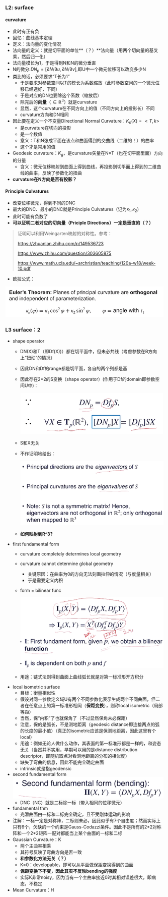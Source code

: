 ### L2: surface

#### curvature

* 此时有正有负
* 回忆：曲线基本定理
* 定义：法向量的变化情况
* 法向量的定义：就是切平面的单位**（？）**法向量（用两个切向量的基叉乘，然后归一化）
* 法向量模长为1，于是得到N和N的微分垂直
* N的微分:$DN_p=[\partial N/\partial u,\partial N/\partial v]$,即U中一个微元位移可以改变多少N
* 类比的话，必须要求“T长为1”
  * 于是要求对参数空间以T的模长为系数缩放（此时参数空间的一个微元位移已经选好，下同）
  * 于是对应的DN也要除这个系数（缩放后）
  * 除完后的**向量**（$\in \mathbb{R^3}$）就是curvature
  * 显然，这个curvature在不同方向上的值（不同方向上的投影长）不同
  * curvature方向和DN相同
* 因此要在定义一个不变量DIrectional Normal Curvature：$K_n(X)=<T,k>$
  * 是curvature在切向的投影
  * 是一个数值
  * 意义：T和N张成平面在该点和曲面得到的交曲线（二维的！）的曲率
  * 这个才是常用的值
* Geodesic curvature：$K_g$，是curvature矢量在N×T（也在切平面里面）方向的分量
  * 含义：微元位移映射到曲面上得到曲线，再投影到切平面上得到的二维曲线的曲率，反映了参数化的扭曲
* **curvature在N方向是否有投影？**

#### Principle Culvatures

* 改变位移微元，得到不同的DNC
* 最大的DNC、最小的DNC就是Principle Culvatures（记为$\kappa_1,\kappa_2$）
* 此时可能有负数了
* **可以证明二者对应的切向量（Priciple Directions）一定是垂直的（？）**

> 证明可以利用Weingarten映射的对称性。参考：
>
> https://zhuanlan.zhihu.com/p/149536723
>
> https://www.zhihu.com/question/303605875
>
> https://www.math.ucla.edu/~archristian/teaching/120a-w18/week-10.pdf

* 欧拉公式：

![1658929111962](image/L2/1658929111962.png)

### L3 surface：2

* shape operator
  * DN(X)和T（即Df(X))）都在切平面中，但未必共线（考虑参数在B方向上“扭动”的情况）
  * 因此DN和Df的range都是切平面，各自的两个列都是基
  * 因此存在2*2的S变换（shape operator）(作用于Df的domain即参数空间U中)：

    ![1658929898109](image/L2/1658929898109.png)
  * S和X无关
  * 不作证明地给出：

    ![1658930040894](image/L2/1658930040894.png)
  * **如何映射到R^3?**
* first fundamental form
  * curvature completely determines local geometry
  * curvature cannot determine global geometry

    * 关键原因：在曲率为0的方向无法刻画拉伸的情况（与度量相关）
    * 于是需要定义内积
  * form = bilinear func

    ![1658930677597](image/L2/1658930677597.png)
  * 用途：链式法则得到曲面上曲线弧长就是对第一标准形开方积分
* local isometric surface
  * 目标：衡量相似性
  * 假设对同一参数定义域U有两个不同参数化表示生成两个不同曲面，但二者在任意点上的第一标准形相同（**保距变换**），则称local isometric（局部等距）
  * 当然，保“内积”了也就保角了（不过显然保角未必保距）
  * 注意，保的是弧长，不是测地距离（geodesic distance即连接两点的弧的长度的最小值）（真正的isometric应该是保测地距离，因此这里有个local）
  * 用途：例如无论人做什么动作，其表面的第一标准形都是一样的，和姿态无关（当然并不实用，早期可以用的是distance distribution descriptor，即随机取点对看测地距离的分布的相似度）
  * 缺失了弯曲的信息，因此不能完全确定曲面
  * intrinsic就是指geodensic
* second fundamental form![1658931838557](image/L2/1658931838557.png)
  * DNC（NC）就是二标除一标（带入相同的位移微元）
* fundamental thm
  * 光滑曲面由一标和二标完全确定，且不受刚体运动的影响
* 注解：一标一定是对称阵，二标则未必，因此似乎有7个自由度；然而实际上只有6个，欠缺的一个约束是Gauss-Codazzi条件。因此不是所有的2\*2对称阵和一个2\*2矩阵一配对都能当上某个曲面的一标和二标
* Gaussian Curvature：K
  * 两个主曲率相乘
  * 其符号反映了弯曲方向是否一致
  * **和参数化方法无关（？）**
  * K=0：developable，即可以从平面做保距变换得到的曲面
  * **保距变换下不变，因此其实不反映bending的强度**
  * 实际K非常noisy，因为当有一个主曲率接近0时其相对误差很大，即病态，不稳定
* Mean Curvature：H
